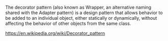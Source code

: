 The decorator pattern (also known as Wrapper, an alternative naming shared with the Adapter pattern) is a design pattern
that allows behavior to be added to an individual object, either statically or dynamically, without affecting the behavior
of other objects from the same class.

https://en.wikipedia.org/wiki/Decorator_pattern
